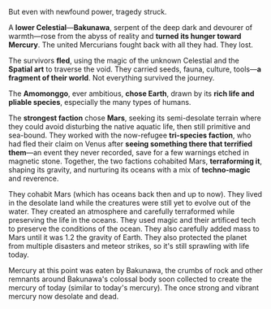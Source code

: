 But even with newfound power, tragedy struck.

A **lower Celestial**—**Bakunawa**, serpent of the deep dark and devourer of warmth—rose from the abyss of reality and **turned its hunger toward Mercury**. The united Mercurians fought back with all they had. They lost.

The survivors **fled**, using the magic of the unknown Celestial and the **Spatial art** to traverse the void. They carried seeds, fauna, culture, tools—**a fragment of their world**. Not everything survived the journey.

The **Amomonggo**, ever ambitious, **chose Earth**, drawn by its **rich life and pliable species**, especially the many types of humans.

The **strongest faction** chose **Mars**, seeking its semi-desolate terrain where they could avoid disturbing the native aquatic life, then still primitive and sea-bound. They worked with the now-refugee **tri-species faction**, who had fled their claim on Venus after **seeing something there that terrified them**—an event they never recorded, save for a few warnings etched in magnetic stone. Together, the two factions cohabited Mars, **terraforming it**, shaping its gravity, and nurturing its oceans with a mix of **techno-magic** and reverence.

They cohabit Mars (which has oceans back then and up to now). They lived in the desolate land while the creatures were still yet to evolve out of the water. They created an atmosphere and carefully terraformed while preserving the life in the oceans. They used magic and their artificed tech to preserve the conditions of the ocean. They also carefully added mass to Mars until it was 1.2 the gravity of Earth. They also protected the planet from multiple disasters and meteor strikes, so it's still sprawling with life today. 


Mercury at this point was eaten by Bakunawa, the crumbs of rock and other remnants around Bakunawa's colossal body soon collected to create the mercury of today (similar to today's mercury). The once strong and vibrant mercury now desolate and dead.